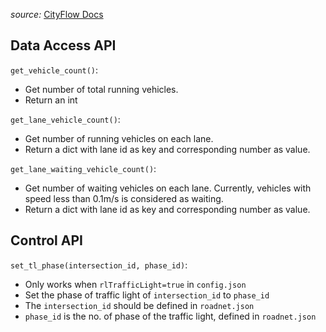 _source:_ [CityFlow Docs](https://cityflow.readthedocs.io/en/latest/start.html)

## Data Access API

`get_vehicle_count()`:
* Get number of total running vehicles.
* Return an int

`get_lane_vehicle_count()`:
* Get number of running vehicles on each lane.
* Return a dict with lane id as key and corresponding number as value.

`get_lane_waiting_vehicle_count()`:
* Get number of waiting vehicles on each lane. Currently, vehicles with speed less than 0.1m/s is considered as waiting.
* Return a dict with lane id as key and corresponding number as value.

## Control API

`set_tl_phase(intersection_id, phase_id)`:
* Only works when `rlTrafficLight=true` in `config.json`
* Set the phase of traffic light of `intersection_id` to `phase_id`
* The `intersection_id` should be defined in `roadnet.json`
* `phase_id` is the no. of phase of the traffic light, defined in `roadnet.json`